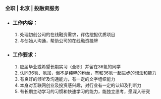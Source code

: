 ### 全职 | 北京 | 投融资服务

* ### 工作内容：

  1. 处理初创公司的在线融资需求，评估挖掘优质项目
  2. 与创始人沟通，帮助公司的在线融资挂牌

* ### 工作要求：

  1. 应届毕业或希望长期实习（全职）并留在36氪的同学
  2. 认同36氪、氪加，但不是纯粹的粉丝，有和36氪一起进步的想法和能力
  3. 有良好的倾听及沟通能力，有一定的文字组织能力
  4. 本身对互联网创业及投资感兴趣，对行业有一定的认知及判断力
  5. 有长期主动学习的习惯和快速学习的能力，能独立思考，愿深入研究
